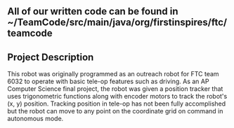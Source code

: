 ## All of our written code can be found in ~/TeamCode/src/main/java/org/firstinspires/ftc/teamcode

## Project Description
This robot was originally programmed as an outreach robot for FTC team 6032 to operate with basic tele-op features such as driving. As an AP Computer Science final project, the robot was given a position tracker that uses trigonometric functions along with encoder motors to track the robot's (x, y) position. Tracking position in tele-op has not been fully accomplished but the robot can move to any point on the coordinate grid on command in autonomous mode.
